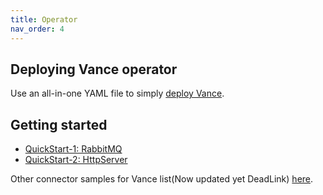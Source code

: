 ```yaml
---
title: Operator
nav_order: 4
---
```

## Deploying Vance operator

Use an all-in-one YAML file to simply [deploy Vance][deploy].

## Getting started

- [QuickStart-1: RabbitMQ][sample-rabbitmq]
- [QuickStart-2: HttpServer][sample-httpserver]

Other connector samples for Vance list(Now updated yet DeadLink) [here][samples].


[deploy]: operatorC/deploy.md
[samples]: operatorC/samples.md
[sample-rabbitmq]: operatorC/rabbitmq.md
[sample-httpserver]: operatorC/httpserver.md
